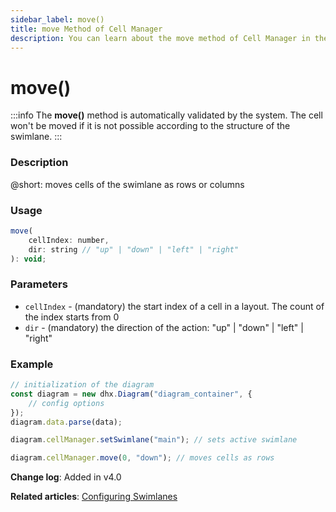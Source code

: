 ```yaml
---
sidebar_label: move()
title: move Method of Cell Manager
description: You can learn about the move method of Cell Manager in the documentation of the DHTMLX JavaScript Diagram library. Browse developer guides and API reference, try out code examples and live demos, and download a free 30-day evaluation version of DHTMLX Diagram.
---
```


# move()

:::info
The **move()** method is automatically validated by the system. The cell won't be moved if it is not possible according to the structure of the swimlane.
:::

### Description

@short: moves cells of the swimlane as rows or columns

### Usage

~~~js
move(
    cellIndex: number, 
    dir: string // "up" | "down" | "left" | "right"
): void;
~~~

### Parameters

- `cellIndex` - (mandatory) the start index of a cell in a layout. The count of the index starts from 0
- `dir` - (mandatory) the direction of the action: "up" | "down" | "left" | "right"

### Example

~~~js
// initialization of the diagram
const diagram = new dhx.Diagram("diagram_container", {
    // config options
});
diagram.data.parse(data);

diagram.cellManager.setSwimlane("main"); // sets active swimlane

diagram.cellManager.move(0, "down"); // moves cells as rows
~~~

**Change log**: Added in v4.0

**Related articles**: [Configuring Swimlanes](../../../swimlanes/index/)
